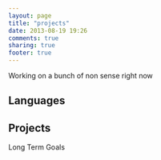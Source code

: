 ```yaml
---
layout: page
title: "projects"
date: 2013-08-19 19:26
comments: true
sharing: true
footer: true
---
```



Working on a bunch of non sense right now


Languages
--------


Projects
--------

Long Term Goals